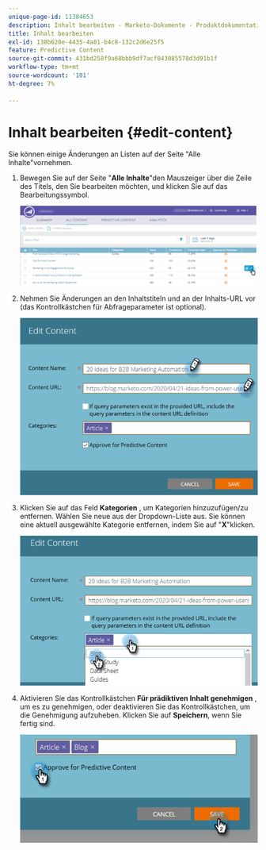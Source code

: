 ```yaml
---
unique-page-id: 11384653
description: Inhalt bearbeiten - Marketo-Dokumente - Produktdokumentation
title: Inhalt bearbeiten
exl-id: 138b620e-4435-4a81-b4c8-132c2d6e25f5
feature: Predictive Content
source-git-commit: 431bd258f9a68bbb9df7acf043085578d3d91b1f
workflow-type: tm+mt
source-wordcount: '101'
ht-degree: 7%

---
```


# Inhalt bearbeiten {#edit-content}

Sie können einige Änderungen an Listen auf der Seite &quot;Alle Inhalte&quot;vornehmen.

1. Bewegen Sie auf der Seite &quot;**Alle Inhalte**&quot;den Mauszeiger über die Zeile des Titels, den Sie bearbeiten möchten, und klicken Sie auf das Bearbeitungssymbol.

   ![](assets/image2017-10-3-9-3a8-3a1.png)

1. Nehmen Sie Änderungen an den Inhaltstiteln und an der Inhalts-URL vor (das Kontrollkästchen für Abfrageparameter ist optional).

   ![](assets/edit-content-2.png)

1. Klicken Sie auf das Feld **Kategorien** , um Kategorien hinzuzufügen/zu entfernen. Wählen Sie neue aus der Dropdown-Liste aus. Sie können eine aktuell ausgewählte Kategorie entfernen, indem Sie auf &quot;**X**&quot;klicken.

   ![](assets/edit-content-3.png)

1. Aktivieren Sie das Kontrollkästchen **Für prädiktiven Inhalt genehmigen** , um es zu genehmigen, oder deaktivieren Sie das Kontrollkästchen, um die Genehmigung aufzuheben. Klicken Sie auf **Speichern**, wenn Sie fertig sind.

   ![](assets/edit-content-4.png)
